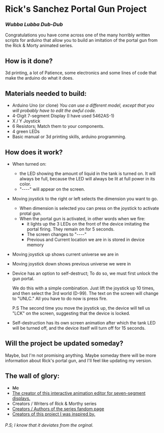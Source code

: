 # Rick's Sanchez Portal Gun Project

### *Wubba Lubba Dub-Dub*

Congratulations you have come across one of the many horribly written scripts for arduino that allow you to build an imitation of the portal gun from the Rick & Morty animated series.

## How is it done?

3d printing, a lot of Patience, some electronics and some lines of code that make the arduino do what it does.


## Materials needed to build:

* Arduino Uno (or clone) *You can use a different model, except that you will probably have to edit the awful code.*
* 4-Digit 7-segment Display (I have used 5462AS-1)
* X / Y Joystick
* 6 Resistors; Match them to your components.
* 4 green LEDs 
* Basic manual or 3d printing skills, arduino programming. 

## How does it work?

* When turned on:
  * the LED showing the amount of liquid in the tank is turned on. It will always be full, because the LED will always be lit at full power in its color.
  * "----" will appear on the screen. 
* Moving joystick to the right or left selects the dimension you want to go.
  * When dimension is selected you can press on the joystick to activate protal gun. 
  * When the portal gun is activated, in other words when we fire:
    *  it lights up the 3 LEDs on the front of the device imitating the portal firing. They remain on for 5 seconds. 
    *  The screen changes to "----"
    *  Previous and Current location we are in is stored in device memory
* Moving joystick up shows current universe we are in
* Moving joystick down shows previous universe we were in
* Device has an option to self-destruct; To do so, we must first unlock the gun portal.
  
   We do this with a simple combination. Just lift the joystick up 10 times, and then select the 3rd world (D-99). The text on the screen will change to "UNLC." All you have to do now is press fire. 
   
   P.S The second time you move the joystick up, the device will tell us "LCK" on the screen, suggesting that the device is locked.


* Self-destruction has its own screen animation after which the tank LED will be turned off, and the device itself will turn off for 15 seconds.



## Will the project be updated someday?

Maybe, but I'm not promising anything. Maybe someday there will be more information about Rick's portal gun, and I'll feel like updating my version.

## The wall of glory:

* ~~Me~~
* [The creator of this interactive animation editor for seven-segment displays.](https://jasonacox.github.io/TM1637TinyDisplay/examples/7-segment-animator.html)
* Creators / Writers of Rick & Morthy series 
* [Creators / Authors of the series fandom page](https://rickandmorty.fandom.com/wiki/Rickipedia)
* [Creators of this project I was inspired by.](https://www.thingiverse.com/thing:2935246)

###### P.S; I know that it deviates from the orginal.